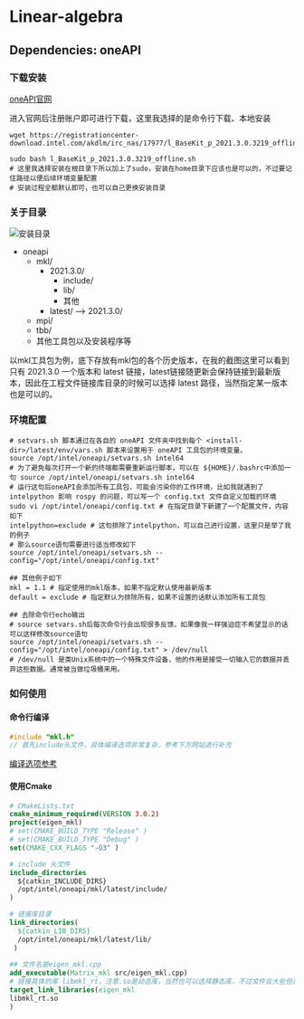# Linear-algebra
## Dependencies: oneAPI

### 下载安装

[oneAPI官网](https://software.intel.com/content/www/us/en/develop/tools/oneapi/components/onemkl.html#gs.852ahl)

进入官网后注册账户即可进行下载，这里我选择的是命令行下载、本地安装

```shell
wget https://registrationcenter-download.intel.com/akdlm/irc_nas/17977/l_BaseKit_p_2021.3.0.3219_offline.sh

sudo bash l_BaseKit_p_2021.3.0.3219_offline.sh
# 这里我选择安装在根目录下所以加上了sudo，安装在home目录下应该也是可以的，不过要记住路径以便后续环境变量配置
# 安装过程全都默认即可，也可以自己更换安装目录
```

### 关于目录

![安装目录](https://raw.githubusercontent.com/Chen-WH/PicGo/main/Typora/202109301536568.png)

- oneapi
  - mkl/
    - 2021.3.0/
      - include/
      - lib/
      - 其他
    - latest/ --> 2021.3.0/
  - mpi/
  - tbb/
  - 其他工具包以及安装程序等

以mkl工具包为例，底下存放有mkl包的各个历史版本，在我的截图这里可以看到只有 2021.3.0 一个版本和 latest 链接，latest链接随更新会保持链接到最新版本，因此在工程文件链接库目录的时候可以选择 latest 路径，当然指定某一版本也是可以的。

### 环境配置

```shell
# setvars.sh 脚本通过在各自的 oneAPI 文件夹中找到每个 <install-dir>/latest/env/vars.sh 脚本来设置用于 oneAPI 工具包的环境变量。
source /opt/intel/oneapi/setvars.sh intel64
# 为了避免每次打开一个新的终端都需要重新运行脚本，可以在 ${HOME}/.bashrc中添加一句 source /opt/intel/oneapi/setvars.sh intel64
# 运行这句后oneAPI会添加所有工具包，可能会污染你的工作环境，比如我就遇到了 intelpython 影响 rospy 的问题，可以写一个 config.txt 文件自定义加载的环境
sudo vi /opt/intel/oneapi/config.txt # 在指定目录下新建了一个配置文件，内容如下
intelpython=exclude # 这句排除了intelpython，可以自己进行设置，这里只是举了我的例子
# 那么source语句需要进行适当修改如下
source /opt/intel/oneapi/setvars.sh --config="/opt/intel/oneapi/config.txt"

## 其他例子如下
mkl = 1.1 # 指定使用的mkl版本，如果不指定默认使用最新版本
default = exclude # 指定默认为排除所有，如果不设置的话默认添加所有工具包

## 去除命令行echo输出
# source setvars.sh后每次命令行会出现很多反馈，如果像我一样强迫症不希望显示的话可以这样修改source语句
source /opt/intel/oneapi/setvars.sh --config="/opt/intel/oneapi/config.txt" > /dev/null
# /dev/null 是类Unix系统中的一个特殊文件设备，他的作用是接受一切输入它的数据并丢弃这些数据。通常被当做垃圾桶来用。
```

### 如何使用

#### 命令行编译

```c
#include "mkl.h"
// 首先include头文件，具体编译选项非常复杂，参考下方网站进行补充
```

[编译选项参考](https://software.intel.com/content/www/us/en/develop/tools/oneapi/components/onemkl/link-line-advisor.html)

#### 使用Cmake

```cmake
# CMakeLists.txt
cmake_minimum_required(VERSION 3.0.2)
project(eigen_mkl)
# set(CMAKE_BUILD_TYPE "Release" )
# set(CMAKE_BUILD_TYPE "Debug" )
set(CMAKE_CXX_FLAGS "-O3" )

# include 头文件
include_directories
  ${catkin_INCLUDE_DIRS}
  /opt/intel/oneapi/mkl/latest/include/
)

# 链接库目录
link_directories(
  ${catkin_LIB_DIRS}
  /opt/intel/oneapi/mkl/latest/lib/
 )
 
## 文件名是eigen_mkl.cpp
add_executable(Matrix_mkl src/eigen_mkl.cpp)
# 链接具体的库 libmkl_rt，注意.so是动态库，当然也可以选择静态库，不过文件会大些但更稳定。
target_link_libraries(eigen_mkl
libmkl_rt.so
)
```

## 

